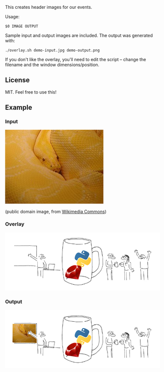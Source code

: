 This creates header images for our events.

Usage:

    $0 IMAGE OUTPUT

Sample input and output images are included. The output was generated with:

    ./overlay.sh demo-input.jpg demo-output.png

If you don't like the overlay, you'll need to edit the script – change the filename and the window dimensions/position.

## License

MIT. Feel free to use this!

## Example

### Input

![input](demo-input.jpg)

(public domain image, from [Wikimedia Commons](http://commons.wikimedia.org/wiki/File:Albino_Burmese_python.jpg))


### Overlay

![overlay](overlay.png)

### Output

![output](demo-output.png)
